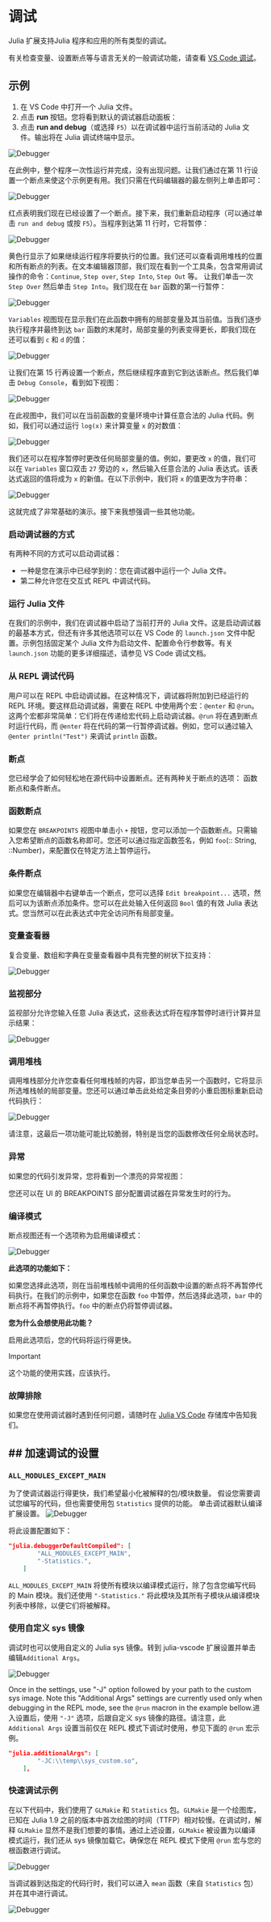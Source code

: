 # 调试

Julia 扩展支持Julia 程序和应用的所有类型的调试。

有关检查变量、设置断点等与语言无关的一般调试功能，请查看 [VS Code 调试](https://code.visualstudio.com/docs/editor/debugging)。

## 示例
1. 在 VS Code 中打开一个 Julia 文件。
2. 点击 **run** 按钮。您将看到默认的调试器启动面板：
3. 点击 **run and debug**（或选择 `F5`）以在调试器中运行当前活动的 Julia 文件。输出将在 Julia 调试终端中显示。

![Debugger](../assets/debugger/3.png)

在此例中，整个程序一次性运行并完成，没有出现问题。让我们通过在第 11 行设置一个断点来使这个示例更有用。我们只需在代码编辑器的最左侧列上单击即可：

![Debugger](../assets/debugger/4.png)

红点表明我们现在已经设置了一个断点。接下来，我们重新启动程序（可以通过单击 `run and debug` 或按 `F5`）。当程序到达第 11 行时，它将暂停：

![Debugger](../assets/debugger/5.png)

黄色行显示了如果继续运行程序将要执行的位置。我们还可以查看调用堆栈的位置和所有断点的列表。在文本编辑器顶部，我们现在看到一个工具条，包含常用调试操作的命令：`Continue`, `Step over`, `Step Into`, `Step Out` 等。 让我们单击一次 `Step Over` 然后单击 `Step Into`。我们现在在 `bar` 函数的第一行暂停：

![Debugger](../assets/debugger/6.png)

 `Variables` 视图现在显示我们在此函数中拥有的局部变量及其当前值。当我们逐步执行程序并最终到达 `bar` 函数的末尾时，局部变量的列表变得更长，即我们现在还可以看到 `c` 和 `d` 的值：

![Debugger](../assets/debugger/7.png)

让我们在第 15 行再设置一个断点，然后继续程序直到它到达该断点。然后我们单击 `Debug Console`，看到如下视图：

![Debugger](../assets/debugger/8.png)

在此视图中，我们可以在当前函数的变量环境中计算任意合法的 Julia 代码。例如，我们可以通过运行 `log(x)` 来计算变量 `x` 的对数值：

![Debugger](../assets/debugger/10.png)

我们还可以在程序暂停时更改任何局部变量的值。例如，要更改 `x` 的值，我们可以在 `Variables` 窗口双击 `27` 旁边的 `x`，然后输入任意合法的 Julia 表达式。该表达式返回的值将成为 `x` 的新值。在以下示例中，我们将 `x` 的值更改为字符串：

![Debugger](../assets/debugger/9.png)

这就完成了非常基础的演示。接下来我想强调一些其他功能。

### 启动调试器的方式

有两种不同的方式可以启动调试器：
- 一种是您在演示中已经学到的：您在调试器中运行一个 Julia 文件。
- 第二种允许您在交互式 REPL 中调试代码。

### 运行 Julia 文件

在我们的示例中，我们在调试器中启动了当前打开的 Julia 文件。这是启动调试器的最基本方式，但还有许多其他选项可以在 VS Code 的 `launch.json` 文件中配置。示例包括固定某个 Julia 文件为启动文件、配置命令行参数等。有关 `launch.json` 功能的更多详细描述，请参见 VS Code 调试文档。

### 从 REPL 调试代码

用户可以在 REPL 中启动调试器。在这种情况下，调试器将附加到已经运行的 REPL 环境。要这样启动调试器，需要在 REPL 中使用两个宏：`@enter` 和 `@run`。这两个宏都非常简单：它们将在传递给宏代码上启动调试器。`@run` 将在遇到断点时运行代码，而 `@enter` 将在代码的第一行暂停调试器。例如，您可以通过输入 `@enter println("Test")` 来调试 `println` 函数。

### 断点

您已经学会了如何轻松地在源代码中设置断点。还有两种关于断点的选项： 函数断点和条件断点。

### 函数断点

如果您在 `BREAKPOINTS` 视图中单击小 `+` 按钮，您可以添加一个函数断点。只需输入您希望断点的函数名称即可。您还可以通过指定函数签名，例如 `foo`(:: String, ::Number)，来配置仅在特定方法上暂停运行。

### 条件断点

如果您在编辑器中右键单击一个断点，您可以选择 `Edit breakpoint...` 选项，然后可以为该断点添加条件。您可以在此处输入任何返回 `Bool` 值的有效 Julia 表达式。您当然可以在此表达式中完全访问所有局部变量。

### 变量查看器

复合变量、数组和字典在变量查看器中具有完整的树状下拉支持：

![Debugger](../assets/debugger/11.png)

### 监视部分


监视部分允许您输入任意 Julia 表达式，这些表达式将在程序暂停时进行计算并显示结果：

![Debugger](../assets/debugger/12.png)

### 调用堆栈

调用堆栈部分允许您查看任何堆栈帧的内容，即当您单击另一个函数时，它将显示所选堆栈帧的局部变量。您还可以通过单击此处给定条目旁的小重启图标重新启动代码执行：

![Debugger](../assets/debugger/13.png)

请注意，这最后一项功能可能比较脆弱，特别是当您的函数修改任何全局状态时。

### 异常

如果您的代码引发异常，您将看到一个漂亮的异常视图：

您还可以在 UI 的 BREAKPOINTS 部分配置调试器在异常发生时的行为。

### 编译模式

断点视图还有一个选项称为启用编译模式：

![Debugger](../assets/debugger/14.png)

**此选项的功能如下：**

如果您选择此选项，则在当前堆栈帧中调用的任何函数中设置的断点将不再暂停代码执行。在我们的示例中，如果您在函数 `foo` 中暂停，然后选择此选项，`bar` 中的断点将不再暂停执行。`foo` 中的断点仍将暂停调试器。

**您为什么会想使用此功能？**

启用此选项后，您的代码将运行得更快。

>[!important]
>这个功能的使用实践，应该执行。
### 故障排除

如果您在使用调试器时遇到任何问题，请随时在 [Julia VS Code](https://github.com/julia-vscode/julia-vscode) 存储库中告知我们。

## ## 加速调试的设置
### `ALL_MODULES_EXCEPT_MAIN`
为了使调试器运行得更快，我们希望最小化被解释的包/模块数量。 假设您需要调试您编写的代码，但也需要使用包 `Statistics` 提供的功能。 单击调试器默认编译扩展设置。
![Debugger](../assets/debugger/16.png)

将此设置配置如下：
```json
"julia.debuggerDefaultCompiled": [    
        "ALL_MODULES_EXCEPT_MAIN",   
        "-Statistics.",     
    ]
```
`ALL_MODULES_EXCEPT_MAIN` 将使所有模块以编译模式运行，除了包含您编写代码的 Main 模块。我们还使用 `"-Statistics."` 将此模块及其所有子模块从编译模块列表中移除，以便它们将被解释。

### 使用自定义 sys 镜像
调试时也可以使用自定义的 Julia sys 镜像。转到 julia-vscode 扩展设置并单击编辑`Additional Args`。

![Debugger](../assets/debugger/17.png)


Once in the settings, use "-J" option followed by your path to the custom sys image. Note this "Additional Args" settings are currently used only when debugging in the REPL mode, see the `@run` macron in the example bellow.进入设置后，使用 `"-J"` 选项，后跟自定义 sys 镜像的路径。请注意，此 `Additional Args` 设置当前仅在 REPL 模式下调试时使用，参见下面的 `@run` 宏示例。
```json
"julia.additionalArgs": [
        "-JC:\\temp\\sys_custom.so",
    ],
```
### 快速调试示例

在以下代码中，我们使用了 `GLMakie` 和 `Statistics` 包。`GLMakie` 是一个绘图库，已知在 Julia 1.9 之前的版本中首次绘图的时间（TTFP）相对较慢。在调试时，解释 `GLMakie` 显然不是我们想要的事情。通过上述设置，`GLMakie` 被设置为以编译模式运行，我们还从 sys 镜像加载它。确保您在 REPL 模式下使用 `@run` 宏与您的根函数进行调试。

![Debugger](../assets/debugger/18.png)

当调试器到达指定的代码行时，我们可以进入 `mean` 函数（来自 `Statistics` 包）并在其中进行调试。

![Debugger](../assets/debugger/19.png)
